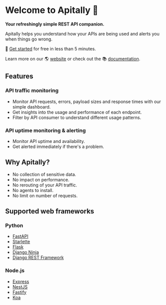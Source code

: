 # Welcome to Apitally 👋

**Your refreshingly simple REST API companion.**

Apitally helps you understand how your APIs are being used and alerts you when things go wrong.

🚀 [Get started](https://docs.apitally.io/quickstart) for free in less than 5 minutes.

Learn more on our 🌎 [website](https://apitally.io) or check out the 📚 [documentation](https://docs.apitally.io).

## Features

### API traffic monitoring

- Monitor API requests, errors, payload sizes and response times with our simple dashboard.
- Get insights into the usage and performance of each endpoint.
- Filter by API consumer to understand different usage patterns.

### API uptime monitoring & alerting

- Monitor API uptime and availability.
- Get alerted immediately if there's a problem.

## Why Apitally?

- No collection of sensitive data.
- No impact on performance.
- No rerouting of your API traffic.
- No agents to install.
- No limit on number of requests.

## Supported web frameworks

### Python

- [FastAPI](https://github.com/tiangolo/fastapi)
- [Starlette](https://github.com/encode/starlette)
- [Flask](https://github.com/pallets/flask)
- [Django Ninja](https://github.com/vitalik/django-ninja)
- [Django REST Framework](https://github.com/encode/django-rest-framework)

### Node.js

- [Express](https://github.com/expressjs/express)
- [NestJS](https://github.com/nestjs/nest)
- [Fastify](https://github.com/fastify/fastify)
- [Koa](https://github.com/koajs/koa)
